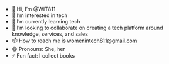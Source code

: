 - 👋 Hi, I’m @WIT811
- 👀 I’m interested in tech
- 🌱 I’m currently learning tech
- 💞️ I’m looking to collaborate on creating a tech platform around knowledge, services, and sales
- 📫 How to reach me is womenintech811@gmail.com
- 😄 Pronouns: She, her
- ⚡ Fun fact: I collect books

<!---
WIT811/WIT811 is a ✨ special ✨ repository because its `README.md` (this file) appears on your GitHub profile.
You can click the Preview link to take a look at your changes.
--->
